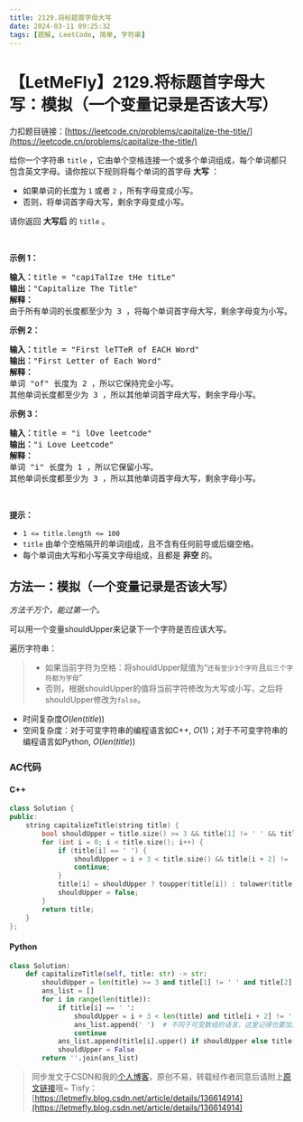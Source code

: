 ```yaml
---
title: 2129.将标题首字母大写
date: 2024-03-11 09:25:32
tags: [题解, LeetCode, 简单, 字符串]
---
```


# 【LetMeFly】2129.将标题首字母大写：模拟（一个变量记录是否该大写）

力扣题目链接：[https://leetcode.cn/problems/capitalize-the-title/](https://leetcode.cn/problems/capitalize-the-title/)

<p>给你一个字符串&nbsp;<code>title</code>&nbsp;，它由单个空格连接一个或多个单词组成，每个单词都只包含英文字母。请你按以下规则将每个单词的首字母 <strong>大写</strong>&nbsp;：</p>

<ul>
	<li>如果单词的长度为&nbsp;<code>1</code>&nbsp;或者&nbsp;<code>2</code>&nbsp;，所有字母变成小写。</li>
	<li>否则，将单词首字母大写，剩余字母变成小写。</li>
</ul>

<p>请你返回 <strong>大写后</strong>&nbsp;的<em>&nbsp;</em><code>title</code>&nbsp;。</p>

<p>&nbsp;</p>

<p><b>示例 1：</b></p>

<pre><b>输入：</b>title = "capiTalIze tHe titLe"
<b>输出：</b>"Capitalize The Title"
<strong>解释：</strong>
由于所有单词的长度都至少为 3 ，将每个单词首字母大写，剩余字母变为小写。
</pre>

<p><strong>示例 2：</strong></p>

<pre><b>输入：</b>title = "First leTTeR of EACH Word"
<b>输出：</b>"First Letter of Each Word"
<strong>解释：</strong>
单词 "of" 长度为 2 ，所以它保持完全小写。
其他单词长度都至少为 3 ，所以其他单词首字母大写，剩余字母小写。
</pre>

<p><strong>示例 3：</strong></p>

<pre><b>输入：</b>title = "i lOve leetcode"
<b>输出：</b>"i Love Leetcode"
<strong>解释：</strong>
单词 "i" 长度为 1 ，所以它保留小写。
其他单词长度都至少为 3 ，所以其他单词首字母大写，剩余字母小写。
</pre>

<p>&nbsp;</p>

<p><strong>提示：</strong></p>

<ul>
	<li><code>1 &lt;= title.length &lt;= 100</code></li>
	<li><code>title</code>&nbsp;由单个空格隔开的单词组成，且不含有任何前导或后缀空格。</li>
	<li>每个单词由大写和小写英文字母组成，且都是 <strong>非空</strong>&nbsp;的。</li>
</ul>


    
## 方法一：模拟（一个变量记录是否该大写）

*方法千万个，能过第一个。*

可以用一个变量shouldUpper来记录下一个字符是否应该大写。

遍历字符串：

> + 如果当前字符为空格：将shouldUpper赋值为“```还有至少3个字符```且```后三个字符都为字母```”
> + 否则，根据shouldUpper的值将当前字符修改为大写或小写，之后将shouldUpper修改为```false```。

+ 时间复杂度$O(len(title))$
+ 空间复杂度：对于可变字符串的编程语言如C++, $O(1)$；对于不可变字符串的编程语言如Python, $O(len(title))$

### AC代码

#### C++

```cpp
class Solution {
public:
    string capitalizeTitle(string title) {
        bool shouldUpper = title.size() >= 3 && title[1] != ' ' && title[2] != ' ';
        for (int i = 0; i < title.size(); i++) {
            if (title[i] == ' ') {
                shouldUpper = i + 3 < title.size() && title[i + 2] != ' ' && title[i + 3] != ' ';
                continue;
            }
            title[i] = shouldUpper ? toupper(title[i]) : tolower(title[i]);
            shouldUpper = false;
        }
        return title;
    }
};
```

#### Python

```python
class Solution:
    def capitalizeTitle(self, title: str) -> str:
        shouldUpper = len(title) >= 3 and title[1] != ' ' and title[2] != ' '
        ans_list = []
        for i in range(len(title)):
            if title[i] == ' ':
                shouldUpper = i + 3 < len(title) and title[i + 2] != ' ' and title[i + 3] != ' '
                ans_list.append(' ')  # 不同于可变数组的语言，这里记得也要加上空格
                continue
            ans_list.append(title[i].upper() if shouldUpper else title[i].lower())
            shouldUpper = False
        return ''.join(ans_list)
```

> 同步发文于CSDN和我的[个人博客](https://blog.letmefly.xyz/)，原创不易，转载经作者同意后请附上[原文链接](https://blog.letmefly.xyz/2024/03/11/LeetCode%202129.%E5%B0%86%E6%A0%87%E9%A2%98%E9%A6%96%E5%AD%97%E6%AF%8D%E5%A4%A7%E5%86%99/)哦~
> Tisfy：[https://letmefly.blog.csdn.net/article/details/136614914](https://letmefly.blog.csdn.net/article/details/136614914)
